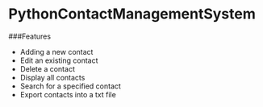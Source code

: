 # PythonContactManagementSystem

###Features
- Adding a new contact
- Edit an existing contact
- Delete a contact
- Display all contacts
- Search for a specified contact
- Export contacts into a txt file
